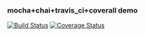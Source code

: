 ### mocha+chai+travis_ci+coverall demo


[![Build Status](https://travis-ci.org/purple-force/mochademo.svg?branch=master)](https://travis-ci.org/purple-force/mochademo)
[![Coverage Status](https://coveralls.io/repos/github/purple-force/mochademo/badge.svg?branch=master)](https://coveralls.io/github/purple-force/mochademo?branch=master)